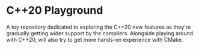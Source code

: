 # C++20 Playground

A toy repository dedicated to exploring the C++20 new features as they're gradually getting wider support by the compilers. Alongside playing around with C++20, will also try to get more hands-on experience with CMake.
